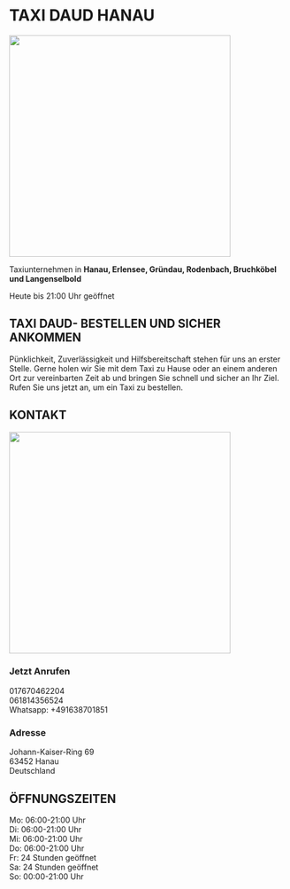 # TAXI DAUD HANAU

<img src="https://github.com/TaxiDaud/taxihanau1daud/assets/157520032/3b8daeda-f8e5-4a39-a8e4-bcd99fab3fc0" width="400" /> <br />

Taxiunternehmen in **Hanau, Erlensee, Gründau, Rodenbach, Bruchköbel und Langenselbold** <br />

Heute bis 21:00 Uhr geöffnet </p>
		
## TAXI DAUD- BESTELLEN UND SICHER ANKOMMEN 
		
Pünklichkeit, Zuverlässigkeit und Hilfsbereitschaft stehen für uns an erster Stelle. Gerne holen wir Sie mit dem Taxi zu Hause oder an einem anderen Ort zur vereinbarten Zeit ab und bringen Sie schnell und sicher an Ihr Ziel. Rufen Sie uns jetzt an, um ein Taxi zu bestellen. 
		
## KONTAKT 

<img src="https://github.com/TaxiDaud/taxihanau1daud/assets/157520032/3a60e7d1-0b9b-4384-b563-25b5f78f0c97" width="400" /> <br />

### Jetzt Anrufen

017670462204 <br />
061814356524 <br />
Whatsapp: +491638701851

### Adresse

Johann-Kaiser-Ring 69 <br />
63452 Hanau <br />
Deutschland
		
## ÖFFNUNGSZEITEN
		
Mo: 06:00-21:00 Uhr <br />
Di: 06:00-21:00 Uhr <br />
Mi: 06:00-21:00 Uhr <br />
Do: 06:00-21:00 Uhr <br />
Fr: 24 Stunden geöffnet <br />
Sa: 24 Stunden geöffnet <br /> 
So: 00:00-21:00 Uhr <br />

